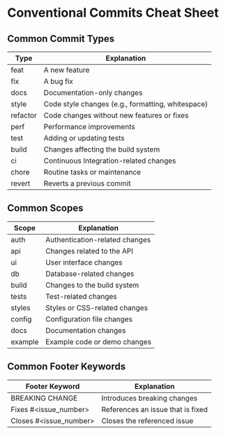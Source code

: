 # Conventional Commits Cheat Sheet

## Common Commit Types

| Type      | Explanation |
|-----------|-------------|
| feat      | A new feature |
| fix       | A bug fix |
| docs      | Documentation-only changes |
| style     | Code style changes (e.g., formatting, whitespace) |
| refactor  | Code changes without new features or fixes |
| perf      | Performance improvements |
| test      | Adding or updating tests |
| build     | Changes affecting the build system |
| ci        | Continuous Integration-related changes |
| chore     | Routine tasks or maintenance |
| revert    | Reverts a previous commit |

## Common Scopes

| Scope    | Explanation |
|----------|-------------|
| auth     | Authentication-related changes |
| api      | Changes related to the API |
| ui       | User interface changes |
| db       | Database-related changes |
| build    | Changes to the build system |
| tests    | Test-related changes |
| styles   | Styles or CSS-related changes |
| config   | Configuration file changes |
| docs     | Documentation changes |
| example  | Example code or demo changes |

## Common Footer Keywords

| Footer Keyword       | Explanation |
|----------------------|-------------|
| BREAKING CHANGE      | Introduces breaking changes |
| Fixes #<issue_number>| References an issue that is fixed |
| Closes #<issue_number>| Closes the referenced issue |

